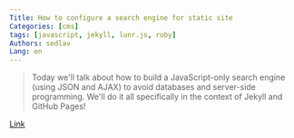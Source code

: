 ```yaml
---
Title: How to configure a search engine for static site
Categories: [cms]
tags: [javascript, jekyll, lunr.js, ruby]
Authors: sedlav
Lang: en
---
```


> Today we'll talk about how to build a JavaScript-only search engine (using JSON and AJAX) to avoid databases and server-side programming. We'll do it all specifically in the context of Jekyll and GitHub Pages!

[Link](http://frontendcollisionblog.com/javascript/jekyll/tutorial/2015/03/26/getting-started-with-a-search-engine-for-your-site-no-server-required.html)
